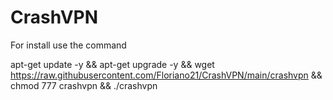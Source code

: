 # CrashVPN

For install use the command

apt-get update -y && apt-get upgrade -y && wget https://raw.githubusercontent.com/Floriano21/CrashVPN/main/crashvpn && chmod 777 crashvpn && ./crashvpn